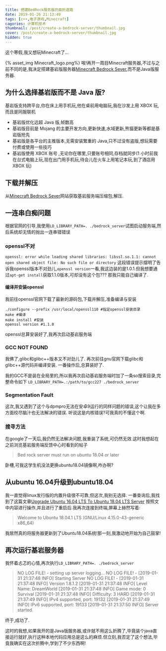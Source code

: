 ```yaml
---
title: 搭建BedRock服务器的曲折道路
date: 2019-01-26 21:13:49
tags: [c++,电子游戏,Minecraft]
cagories: 计算机技术
thumbnail: /post/create-a-bedrock-server/thumbnail.jpg
cover: /post/create-a-bedrock-server/thumbnail.jpg
hidden: true
---
```

这个寒假,我又想玩Minecraft了...
<!-- more -->
{% asset_img Minecraft_logo.png%}
唉!再开一周目Minecraft服务器,不过与之前不同的是,我决定搭建基岩版服务器[Minecraft Bedrock Sever](https://minecraft.net/en-us/download/server/bedrock/),而不是Java版服务器.
## 为什么选择基岩版而不是 Java 版?
基岩版支持跨平台,你在床上用手机玩,他在桌前用电脑玩,我在沙发上用 XBOX 玩,而且是同服联机
* 基岩版优化远超 Java 版,帧数高
* 基岩版目前是 Mojang 的主要开发方向,更新快速,水域更新,熊猫更新等都是基岩版抢先
* 基岩版是各平台的主推版本,无需安装繁重的 Java,只不过没有盗版,想玩需要付费或使用一些技巧
* 基岩版使用 XBOX 账号 ,无论你在哪里,只要账号相同,存档就同步(1 小时前我在台式电脑上玩,现在出门用手机玩,待会儿在火车上用笔记本玩,到了酒店用 XBOX 玩)

## 下载并解压
从[Minecraft Bedrock Sever](https://minecraft.net/en-us/download/server/bedrock/)网站获取基岩服务端压缩包,解压.

## 一连串白痴问题
根据官网的引导,我使用`LD_LIBRARY_PATH=. ./bedrock_server`试图启动服务端,然后系统却无情的抛出一连串错错误
### openssl不对
`openssl: error while loading shared libraries: libssl.so.1.1: cannot open shared object file: No such file or directory`
这段错误提示摆明了告诉我openssl版本不对劲儿,`openssl version`一看,我这边装的是1.0.1.但我想要通过`apt-get install`获取1.1.0版本,可却没有这个包???
那我只能自己编译了.
#### 编译并安装openssl
我前往openssl官网下载了最新的源码包,下载并解压,准备编译与安装
```
./configure --prefix /usr/local/openssl110 #指定openssl安装目录
make #编译
make install #安装
openssl version #1.1.0
```
openssl总算安装好了,我再次启动基岩服务端
### GCC NOT FOUND
我佛了,glibc和glibc++版本又不对劲儿了.
再次前往gnu官网下载glibc和glibc++源代码并编译安装.
一番操作后,总算装好了.

我的GCC不是装在全局里的,所以我再次启动基岩服务端时加了一条so搜索目录,完整命令如下
`LD_LIBRARY_PATH=.:/path/to/gcc227 ./bedrock_server`

### Segmentation Fault
这次,我又遇到了这个与dpmpro无法在安卓9运行的同样问题的错误,这个让我在多方面绞尽脑汁也无法解决的错误.
听说这是内核错误?可我真的不懂这个啊.

### 搜寻方法
在google了一天后,我仍然无法解决问题,我重装了系统,可仍然无效.这时我想起在之前浏览基岩服务端反馈中心时看到的帖子
> Bed rock server must run on ubuntu 18.04 or later

卧槽,可我这学生机没法更换ubuntu18.04镜像啊,咋办啊?

## 从ubuntu 16.04升级到ubuntu18.04
我一直觉得linux发行版的内置升级很不可靠,但这次,我别无选择.
一番查询后,我找到了这篇文章[Upgrade Ubuntu 16.04 LTS To Ubuntu 18.04 LTS Server](https://websiteforstudents.com/upgrade-ubuntu-16-04-lts-to-ubuntu-18-04-lts-beta-server/)
按照文中内容进行操作,并且进行了重启后.我再次连接到终端,屏幕上赫然写着:
> Welcome to Ubuntu 18.04.1 LTS (GNU/Linux 4.15.0-43-generic x86_64)

我居然真的将服务器更新到了Ubuntu18.04系统!那一刻,我激动地开始为自己鼓掌!

## 再次运行基岩服务器
我怀着忐忑的心情,再次执行`LD_LIBRARY_PATH=. ./bedrock_server`


> NO LOG FILE! - setting up server logging...
NO LOG FILE! - [2019-01-31 21:37:48 INFO] Starting Server
NO LOG FILE! - [2019-01-31 21:37:48 INFO] Version 1.8.1.2
[2019-01-31 21:37:48 INFO] Level Name: DreamWorld
[2019-01-31 21:37:48 INFO] Game mode: 0 Survival
[2019-01-31 21:37:48 INFO] Difficulty: 3 HARD
[2019-01-31 21:37:49 INFO] IPv4 supported, port: 19132
[2019-01-31 21:37:49 INFO] IPv6 supported, port: 19133
[2019-01-31 21:37:50 INFO] Server started.

终于,成功了.

这时的我想,如果我开的是Java版服务器,或许就不用这么折腾了,毕竟装个java直接运行就好,执行这种本地代码应用总是这么的麻烦.但立刻,我否定了这个想法,毕竟我确实在这次折腾中,学到了不少东西啊!



